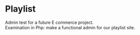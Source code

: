 # Playlist
Admin test for a future E commerce project.                   
Examination in Php: make a functional admin for our playlist site.
